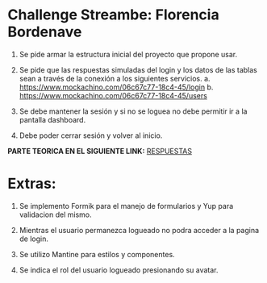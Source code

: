 # Challenge Streambe: Florencia Bordenave

1. Se pide armar la estructura inicial del proyecto que propone usar.

2. Se pide que las respuestas simuladas del login y los datos de las tablas sean a través de la conexión a los siguientes servicios.
   a. https://www.mockachino.com/06c67c77-18c4-45/login
   b. https://www.mockachino.com/06c67c77-18c4-45/users

3. Se debe mantener la sesión y si no se loguea no debe permitir ir a la pantalla dashboard.

4. Debe poder cerrar sesión y volver al inicio.

**PARTE TEORICA EN EL SIGUIENTE LINK:** [RESPUESTAS](https://docs.google.com/document/d/170k0APCp1ayJk2lP8aKuhN2YN787-rjJH1d8Q6B_EeI/edit?usp=sharing)

# Extras:

1. Se implemento Formik para el manejo de formularios y Yup para validacion del mismo.

2. Mientras el usuario permanezca logueado no podra acceder a la pagina de login.

3. Se utilizo Mantine para estilos y componentes.

4. Se indica el rol del usuario logueado presionando su avatar.

